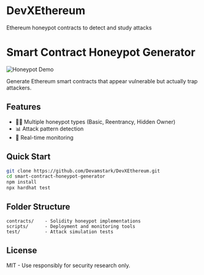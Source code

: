 # DevXEthereum
Ethereum honeypot contracts to detect and study attacks
# Smart Contract Honeypot Generator

![Honeypot Demo](https://via.placeholder.com/800x400?text=Honeypot+Demo)

Generate Ethereum smart contracts that appear vulnerable but actually trap attackers.

## Features
- 🕵️‍♂️ Multiple honeypot types (Basic, Reentrancy, Hidden Owner)
- 📊 Attack pattern detection
- 📡 Real-time monitoring

## Quick Start
```bash
git clone https://github.com/Devamstark/DevXEthereum.git
cd smart-contract-honeypot-generator
npm install
npx hardhat test
```

## Folder Structure
```
contracts/    - Solidity honeypot implementations
scripts/      - Deployment and monitoring tools
test/         - Attack simulation tests
```

## License
MIT - Use responsibly for security research only.
